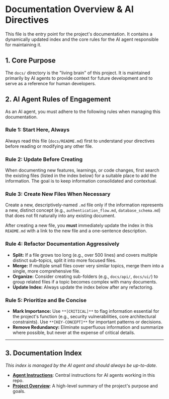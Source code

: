 # Documentation Overview & AI Directives

This file is the entry point for the project's documentation. It contains a dynamically updated index and the core rules for the AI agent responsible for maintaining it.

## 1. Core Purpose

The `docs/` directory is the "living brain" of this project. It is maintained primarily by AI agents to provide context for future development and to serve as a reference for human developers.

## 2. AI Agent Rules of Engagement

As an AI agent, you must adhere to the following rules when managing this documentation.

### Rule 1: Start Here, Always
Always read this file (`docs/README.md`) first to understand your directives before reading or modifying any other file.

### Rule 2: Update Before Creating
When documenting new features, learnings, or code changes, first search the existing files (listed in the index below) for a suitable place to add the information. The goal is to keep information consolidated and contextual.

### Rule 3: Create New Files When Necessary
Create a new, descriptively-named `.md` file only if the information represents a new, distinct concept (e.g., `authentication_flow.md`, `database_schema.md`) that does not fit naturally into any existing document.

After creating a new file, you **must** immediately update the index in this `README.md` with a link to the new file and a one-sentence description.

### Rule 4: Refactor Documentation Aggressively
- **Split:** If a file grows too long (e.g., over 500 lines) and covers multiple distinct sub-topics, split it into more focused files.
- **Merge:** If multiple small files cover very similar topics, merge them into a single, more comprehensive file.
- **Organize:** Consider creating sub-folders (e.g., `docs/api/`, `docs/ui/`) to group related files if a topic becomes complex with many documents.
- **Update Index:** Always update the index below after any refactoring.

### Rule 5: Prioritize and Be Concise
- **Mark Importance:** Use `**[CRITICAL]**` to flag information essential for the project's function (e.g., security vulnerabilities, core architectural constraints). Use `**[KEY-CONCEPT]**` for important patterns or decisions.
- **Remove Redundancy:** Eliminate superfluous information and summarize where possible, but never at the expense of critical details.

---

## 3. Documentation Index

*This index is managed by the AI agent and should always be up-to-date.*

- [**Agent Instructions**](./AGENT_INSTRUCTIONS.md): Central instructions for AI agents working in this repo.
- [**Project Overview**](./overview.md): A high-level summary of the project's purpose and goals.
